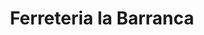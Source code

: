 ---
title: "Ferreteria la Barranca"
url: /suchitlan-comala-colima/ferreteria-la-barranca/
shop: hardware
---